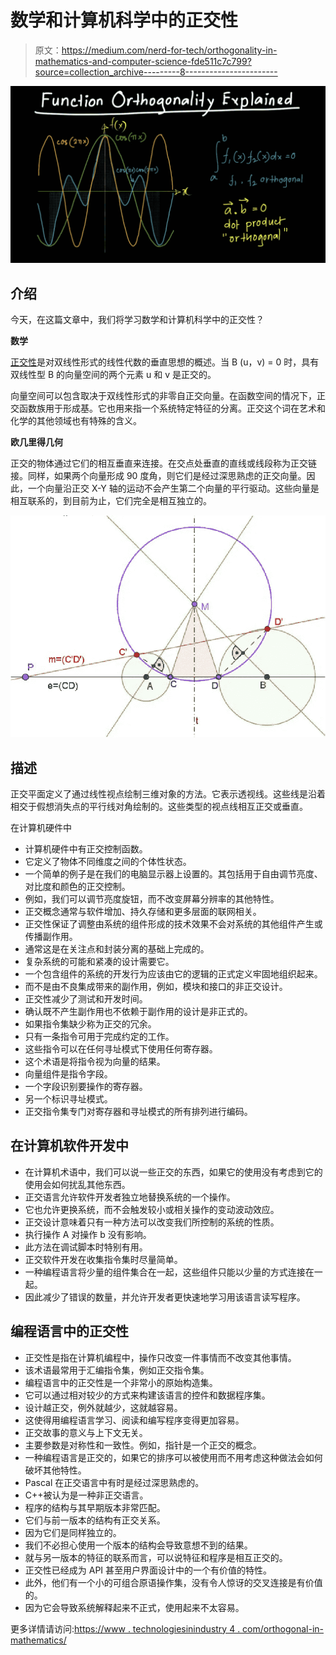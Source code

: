 # 数学和计算机科学中的正交性

> 原文：<https://medium.com/nerd-for-tech/orthogonality-in-mathematics-and-computer-science-fde511c7c799?source=collection_archive---------8----------------------->

![](img/24b581ccf90bea7c272379f65dc8474c.png)

## 介绍

今天，在这篇文章中，我们将学习数学和计算机科学中的正交性？

**数学**

[正交性](https://www.technologiesinindustry4.com/math-groups-and-their-role-in-computing-science/)是对双线性形式的线性代数的垂直思想的概述。当 B (u，v) = 0 时，具有双线性型 B 的向量空间的两个元素 u 和 v 是正交的。

向量空间可以包含取决于双线性形式的非零自正交向量。在函数空间的情况下，正交函数族用于形成基。它也用来指一个系统特定特征的分离。正交这个词在艺术和化学的其他领域也有特殊的含义。

**欧几里得几何**

正交的物体通过它们的相互垂直来连接。在交点处垂直的直线或线段称为正交链接。同样，如果两个向量形成 90 度角，则它们是经过深思熟虑的正交向量。因此，一个向量沿正交 X-Y 轴的运动不会产生第二个向量的平行驱动。这些向量是相互联系的，到目前为止，它们完全是相互独立的。

![](img/9822e80b66303147c667060b66dc2e4b.png)

## 描述

正交平面定义了通过线性视点绘制三维对象的方法。它表示透视线。这些线是沿着相交于假想消失点的平行线对角绘制的。这些类型的视点线相互正交或垂直。

在计算机硬件中

*   计算机硬件中有正交控制函数。
*   它定义了物体不同维度之间的个体性状态。
*   一个简单的例子是在我们的电脑显示器上设置的。其包括用于自由调节亮度、对比度和颜色的正交控制。
*   例如，我们可以调节亮度旋钮，而不改变屏幕分辨率的其他特性。
*   正交概念通常与软件增加、持久存储和更多层面的联网相关。
*   正交性保证了调整由系统的组件形成的技术效果不会对系统的其他组件产生或传播副作用。
*   通常这是在关注点和封装分离的基础上完成的。
*   复杂系统的可能和紧凑的设计需要它。
*   一个包含组件的系统的开发行为应该由它的逻辑的正式定义牢固地组织起来。
*   而不是由不良集成带来的副作用，例如，模块和接口的非正交设计。
*   正交性减少了测试和开发时间。
*   确认既不产生副作用也不依赖于副作用的设计是非正式的。
*   如果指令集缺少称为正交的冗余。
*   只有一条指令可用于完成约定的工作。
*   这些指令可以在任何寻址模式下使用任何寄存器。
*   这个术语是将指令视为向量的结果。
*   向量组件是指令字段。
*   一个字段识别要操作的寄存器。
*   另一个标识寻址模式。
*   正交指令集专门对寄存器和寻址模式的所有排列进行编码。

## 在计算机软件开发中

*   在计算机术语中，我们可以说一些正交的东西，如果它的使用没有考虑到它的使用会如何扰乱其他东西。
*   正交语言允许软件开发者独立地替换系统的一个操作。
*   它也允许更换系统，而不会触发较小或相关操作的变动波动效应。
*   正交设计意味着只有一种方法可以改变我们所控制的系统的性质。
*   执行操作 A 对操作 b 没有影响。
*   此方法在调试脚本时特别有用。
*   正交软件开发在收集指令集时尽量简单。
*   一种编程语言将少量的组件集合在一起，这些组件只能以少量的方式连接在一起。
*   因此减少了错误的数量，并允许开发者更快速地学习用该语言读写程序。

## 编程语言中的正交性

*   正交性是指在计算机编程中，操作只改变一件事情而不改变其他事情。
*   该术语最常用于汇编指令集，例如正交指令集。
*   编程语言中的正交性是一个非常小的原始构造集。
*   它可以通过相对较少的方式来构建该语言的控件和数据程序集。
*   设计越正交，例外就越少，这就越容易。
*   这使得用编程语言学习、阅读和编写程序变得更加容易。
*   正交故事的意义与上下文无关。
*   主要参数是对称性和一致性。例如，指针是一个正交的概念。
*   一种编程语言是正交的，如果它的排序可以被使用而不用考虑这种做法会如何破坏其他特性。
*   Pascal 在正交语言中有时是经过深思熟虑的。
*   C++被认为是一种非正交语言。
*   程序的结构与其早期版本非常匹配。
*   它们与前一版本的结构有正交关系。
*   因为它们是同样独立的。
*   我们不必担心使用一个版本的结构会导致意想不到的结果。
*   就与另一版本的特征的联系而言，可以说特征和程序是相互正交的。
*   正交性已经成为 API 甚至用户界面设计中的一个有价值的特性。
*   此外，他们有一个小的可组合原语操作集，没有令人惊讶的交叉连接是有价值的。
*   因为它会导致系统解释起来不正式，使用起来不太容易。

更多详情请访问:[https://www . technologiesinindustry 4 . com/orthogonal-in-mathematics/](https://www.technologiesinindustry4.com/orthogonality-in-mathematics/)